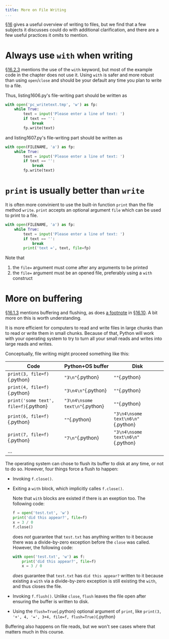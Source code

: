 ```yaml
---
title: More on File Writing
...
```


§[16](http://www.spronck.net/pythonbook/pythonbook.pdf#chapter.16) gives a useful overview of writing to files,
but we find that a few subjects it discusses could do with additional clarification,
and there are a few useful practices it omits to mention.

# Always use `with` when writing

§[16.2.3](http://www.spronck.net/pythonbook/pythonbook.pdf#subsection.16.2.3) mentions the use of the `with` keyword, but most of the example code in the chapter does not use it.
Using `with` is safer and more robust than using `open`/`close` and should be your default any time you plan to write to a file.

Thus, listing1606.py's file-writing part should be written as

````python
with open('pc_writetext.tmp', 'w') as fp:
    while True:
        text = input('Please enter a line of text: ')
        if text == '':
            break
        fp.write(text)
````

and listing1607.py's file-writing part should be written as

````python
with open(FILENAME, 'a') as fp:
    while True:
        text = input('Please enter a line of text: ')
        if text == '':
            break
        fp.write(text)
````


# `print` is usually better than `write`

It is often more convinient to use the built-in function `print` than the file method `write`.
`print` accepts an optional argument `file` which can be used to print to a file.

````python
with open(FILENAME, 'a') as fp:
    while True:
        text = input('Please enter a line of text: ')
        if text == '':
            break
        print('text =', text, file=fp)
````

Note that

1.  the `file=` argument must come after any arguments to be printed
2.  the `file=` argument must be an opened file, preferably using a `with` construct

# More on buffering

§[16.1.3](http://www.spronck.net/pythonbook/pythonbook.pdf#subsection.16.1.3) mentions buffering and flushing, as does [a footnote](http://www.spronck.net/pythonbook/pythonbook.pdf#Hfootnote.10) in §[16.10](http://www.spronck.net/pythonbook/pythonbook.pdf#section.16.10).
A bit more on this is worth understanding.

It is more efficient for computers to read and write files in large chunks than to read or write them in small chunks.
Because of that, Python will work with your operating system to try to turn all your small reads and writes into large reads and writes.

Conceptually, file writing might proceed something like this:

Code         | Python+OS buffer | Disk
-------------|------------------|------
`print(3, file=f)`{.python} | `"3\n"`{.python} | `""`{.python}
`print(4, file=f)`{.python} | `"3\n4\n"`{.python} | `""`{.python}
`print('some text', file=f)`{.python} | `"3\n4\nsome text\n"`{.python} | `""`{.python}
`print(6, file=f)`{.python} | `""`{.python} | `"3\n4\nsome text\n6\n"`{.python}
`print(7, file=f)`{.python} | `"7\n"`{.python} | `"3\n4\nsome text\n6\n"`{.python}
… | | 

The operating system can chose to flush its buffer to disk at any time, or not to do so.
However, four things force a flush to happen:

-   Invoking `f.close()`.

-   Exiting a `with` block, which implicitly calles `f.close()`.

    Note that `with` blocks are existed if there is an exeption too.
    The following code:

    ````python
    f = open('test.txt', 'w')
    print('did this appear?', file=f)
    x = 3 / 0
    f.close()
    ````
    
    does *not* guarantee that `test.txt` has anything written to it because there was a divide-by-zero exception before the `close` was called.
    However, the following code:

    ````python
    with open('test.txt', 'w') as f:
        print('did this appear?', file=f)
        x = 3 / 0
    ````
    
    *does* guarantee that `test.txt` has `did this appear?` written to it because existing a `with` via a divide-by-zero exception is still existing the `with`, and thus closes the file.

-   Invoking `f.flush()`.
    Unlike `close`, `flush` leaves the file open after ensuring the buffer is written to disk.

-   Using the `flush=True`{.python} optional argument of `print`, like `print(3, '+', 4, '=', 3+4, file=f, flush=True)`{.python}

Buffering also happens on file reads, but we won't see cases where that matters much in this course.
